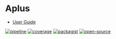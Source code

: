 # Aplus

- [User Guide](https://docs.aplus-framework.com/guides/aplus/index.html)

[![pipeline](https://gitlab.com/aplus-framework/aplus/badges/master/pipeline.svg)](https://gitlab.com/aplus-framework/aplus/-/pipelines?scope=branches)
[![coverage](https://gitlab.com/aplus-framework/aplus/badges/master/coverage.svg?job=test:php)](https://aplus-framework.gitlab.io/aplus/coverage/)
[![packagist](https://img.shields.io/packagist/v/aplus/aplus)](https://packagist.org/packages/aplus/aplus)
[![open-source](https://img.shields.io/badge/open--source-donate-orange)](https://www.paypal.com/donate/?hosted_button_id=NGBNW5PY4VSJ4)
